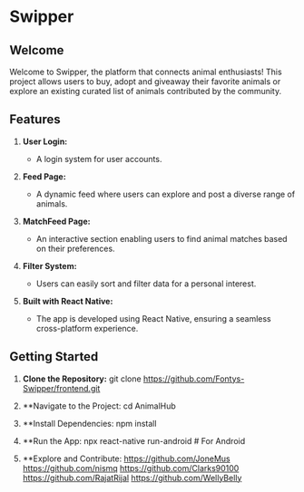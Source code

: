 # Swipper

## Welcome

Welcome to Swipper, the platform that connects animal enthusiasts! This project allows users to buy, adopt and giveaway their favorite animals or explore an existing curated list of animals contributed by the community.

## Features

1. **User Login:**
   - A login system for user accounts.

2. **Feed Page:**
   - A dynamic feed where users can explore and post a diverse range of animals.

3. **MatchFeed Page:**
   - An interactive section enabling users to find animal matches based on their preferences.

4. **Filter System:**
   - Users can easily sort and filter data for a personal interest.

5. **Built with React Native:**
   - The app is developed using React Native, ensuring a seamless cross-platform experience.

## Getting Started

1. **Clone the Repository:**
   git clone https://github.com/Fontys-Swipper/frontend.git

2. **Navigate to the Project:
cd AnimalHub

3. **Install Dependencies:
npm install

4. **Run the App:
npx react-native run-android   # For Android

5. **Explore and Contribute:
https://github.com/JoneMus
https://github.com/nismq
https://github.com/Clarks90100
https://github.com/RajatRijal
https://github.com/WellyBelly


